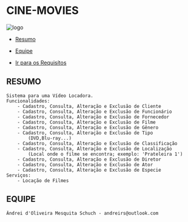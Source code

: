 # CINE-MOVIES

![logo](http://imageshack.us/a/img89/8919/hy6m.jpg)


* [Resumo](#resumo)
* [Equipe](#equipe)

* <a href="/requisítos.md">Ir para os Requisítos</a>

## RESUMO

    Sistema para uma Vídeo Locadora.
    Funcionalidades:
        - Cadastro, Consulta, Alteração e Exclusão de Cliente
        - Cadastro, Consulta, Alteração e Exclusão de Funcionário
        - Cadastro, Consulta, Alteração e Exclusão de Fornecedor
        - Cadastro, Consulta, Alteração e Exclusão de Filme
        - Cadastro, Consulta, Alteração e Exclusão de Gênero
        - Cadastro, Consulta, Alteração e Exclusão de Tipo 
            (DVD,Blu-ray...)
        - Cadastro, Consulta, Alteração e Exclusão de Classificação
        - Cadastro, Consulta, Alteração e Exclusão de Localização 
            (Local onde o filme se encontra; exemplo: 'Prateleira 1')
        - Cadastro, Consulta, Alteração e Exclusão de Diretor
        - Cadastro, Consulta, Alteração e Exclusão de Ator
        - Cadastro, Consulta, Alteração e Exclusão de Especie
    Serviços:
        - Locação de Filmes

## EQUIPE

    Ândrei d'Oliveira Mesquita Schuch - andreirs@outlook.com
